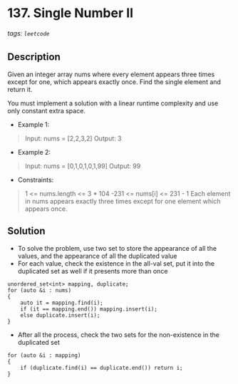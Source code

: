 # 137. Single Number II
###### tags: `leetcode`
## Description
Given an integer array nums where every element appears three times except for one, which appears exactly once. Find the single element and return it.

You must implement a solution with a linear runtime complexity and use only constant extra space.

- Example 1:

>Input: nums = [2,2,3,2]
Output: 3

- Example 2:

>Input: nums = [0,1,0,1,0,1,99]
Output: 99

- Constraints:

>1 <= nums.length <= 3 * 104
-231 <= nums[i] <= 231 - 1
Each element in nums appears exactly three times except for one element which appears once.

## Solution
- To solve the problem, use two set to store the appearance of all the values, and the appearance of all the duplicated value
- For each value, check the existence in the all-val set, put it into the duplicated set as well if it presents more than once
```cpp=
unordered_set<int> mapping, duplicate;
for (auto &i : nums)
{
    auto it = mapping.find(i);
    if (it == mapping.end()) mapping.insert(i);
    else duplicate.insert(i);
}
```
- After all the process, check the two sets for the non-existence in the duplicated set
```cpp=
for (auto &i : mapping)
{
    if (duplicate.find(i) == duplicate.end()) return i;
}
```
